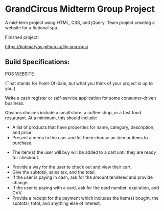 # GrandCircus Midterm Group Project

A mid-term project using HTML, CSS, and jQuery. Team project creating a website for a fictional spa.

Finished project:

https://bobmatyas.github.io/lily-spa-pos/



## Build Specifications:

POS WEBSITE

(That stands for Point-Of-Sale, but what you think of your project is up to you.)

Write a cash register or self-service application for some consumer-driven business.

Obvious choices include a small store, a coffee shop, or a fast food restaurant. At a minimum, this should include:

- A list of products that have properties for name, category, description, and price.
- Present a menu to the user and let them choose an item or items to purchase.
* The item(s) the user will buy will be added to a cart until they are ready for checkout.
- Provide a way for the user to check out and view their cart.
- Give the subtotal, sales tax, and the total.
- If the user is paying in cash, ask for the amount tendered and provide change.
- If the user is paying with a card, ask for the card number, expiration, and CVV.
- Provide a receipt for the payment which includes the item(s) bought, the subtotal, total, and anything else of interest.

